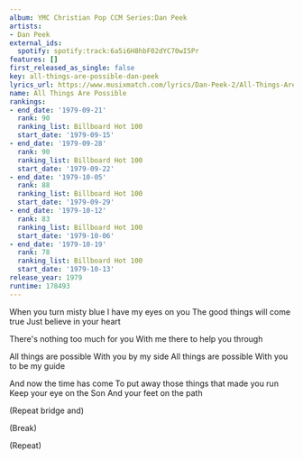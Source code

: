 ```yaml
---
album: YMC Christian Pop CCM Series:Dan Peek
artists:
- Dan Peek
external_ids:
  spotify: spotify:track:6a5i6H8hbF02dYC70wI5Pr
features: []
first_released_as_single: false
key: all-things-are-possible-dan-peek
lyrics_url: https://www.musixmatch.com/lyrics/Dan-Peek-2/All-Things-Are-Possible
name: All Things Are Possible
rankings:
- end_date: '1979-09-21'
  rank: 90
  ranking_list: Billboard Hot 100
  start_date: '1979-09-15'
- end_date: '1979-09-28'
  rank: 90
  ranking_list: Billboard Hot 100
  start_date: '1979-09-22'
- end_date: '1979-10-05'
  rank: 88
  ranking_list: Billboard Hot 100
  start_date: '1979-09-29'
- end_date: '1979-10-12'
  rank: 83
  ranking_list: Billboard Hot 100
  start_date: '1979-10-06'
- end_date: '1979-10-19'
  rank: 78
  ranking_list: Billboard Hot 100
  start_date: '1979-10-13'
release_year: 1979
runtime: 178493
---
```

When you turn misty blue
I have my eyes on you
The good things will come true
Just believe in your heart

There's nothing too much for you
With me there to help you through

All things are possible
With you by my side
All things are possible
With you to be my guide

And now the time has come
To put away those things that made you run
Keep your eye on the Son
And your feet on the path

(Repeat bridge and)

(Break)

(Repeat)
